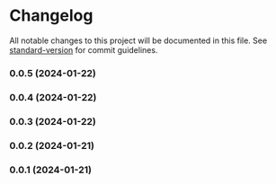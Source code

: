 # Changelog

All notable changes to this project will be documented in this file. See [standard-version](https://github.com/conventional-changelog/standard-version) for commit guidelines.

### 0.0.5 (2024-01-22)

### 0.0.4 (2024-01-22)

### 0.0.3 (2024-01-22)

### 0.0.2 (2024-01-21)

### 0.0.1 (2024-01-21)
